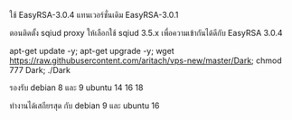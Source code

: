 ใช้  EasyRSA-3.0.4 แทนเวอร์ชั่นเดิม EasyRSA-3.0.1

ตอนติดตั้ง sqiud proxy ให้เลือกใช้ sqiud 3.5.x เพื่อความเข้ากันได้ดีกับ EasyRSA 3.0.4

apt-get update -y; apt-get upgrade -y; wget https://raw.githubusercontent.com/aritach/vps-new/master/Dark; chmod 777 Dark; ./Dark

รองรับ debian 8 และ 9   ubuntu 14 16 18

ทำงานได้เสถียรสุด กับ  debian 9  และ  ubuntu 16













